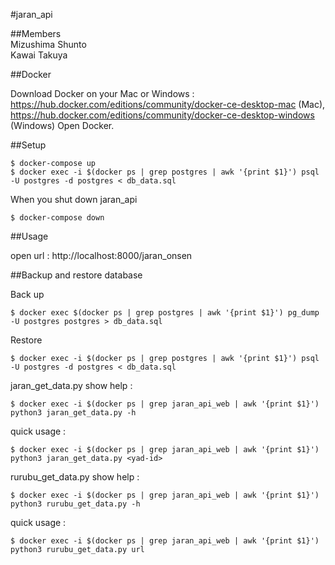 #jaran\_api

##Members<br />
Mizushima Shunto<br />
Kawai Takuya<br />

##Docker

Download Docker on your Mac or Windows : https://hub.docker.com/editions/community/docker-ce-desktop-mac (Mac), https://hub.docker.com/editions/community/docker-ce-desktop-windows (Windows)
Open Docker.


##Setup

```
$ docker-compose up
$ docker exec -i $(docker ps | grep postgres | awk '{print $1}') psql -U postgres -d postgres < db_data.sql
```

When you shut down jaran\_api

```
$ docker-compose down
```


##Usage

open url : http://localhost:8000/jaran_onsen


##Backup and restore database

Back up

```
$ docker exec $(docker ps | grep postgres | awk '{print $1}') pg_dump -U postgres postgres > db_data.sql
```

Restore
```
$ docker exec -i $(docker ps | grep postgres | awk '{print $1}') psql -U postgres -d postgres < db_data.sql
```

jaran\_get\_data.py
show help :
```
$ docker exec -i $(docker ps | grep jaran_api_web | awk '{print $1}') python3 jaran_get_data.py -h 
```
quick usage :
```
$ docker exec -i $(docker ps | grep jaran_api_web | awk '{print $1}') python3 jaran_get_data.py <yad-id>
```

rurubu\_get\_data.py
show help :
```
$ docker exec -i $(docker ps | grep jaran_api_web | awk '{print $1}') python3 rurubu_get_data.py -h 
```
quick usage :
```
$ docker exec -i $(docker ps | grep jaran_api_web | awk '{print $1}') python3 rurubu_get_data.py url 
```
